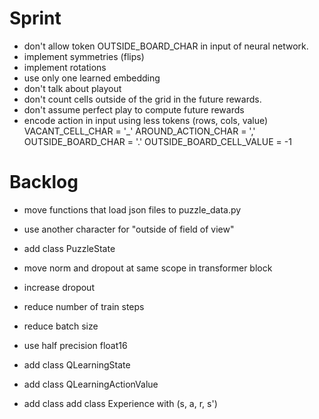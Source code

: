 # Sprint

- don't allow token OUTSIDE_BOARD_CHAR in input of neural network.
- implement symmetries (flips)
- implement rotations
- use only one learned embedding
- don't talk about playout
- don't count cells outside of the grid in the future rewards.
- don't assume perfect play to compute future rewards
- encode action in input using less tokens (rows, cols, value)
VACANT_CELL_CHAR = '_'
AROUND_ACTION_CHAR = ','
OUTSIDE_BOARD_CHAR = '.'
OUTSIDE_BOARD_CELL_VALUE = -1

# Backlog

- move functions that load json files to puzzle_data.py
- use another character for "outside of field of view"
- add class PuzzleState
- move norm and dropout at same scope in transformer block
- increase dropout

- reduce number of train steps
- reduce batch size

- use half precision float16

- add class QLearningState
- add class QLearningActionValue

- add class add class Experience with (s, a, r, s')

